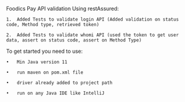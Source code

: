 Foodics Pay API validation Using restAssured:

	1.	Added Tests to validate login API (Added validation on status code, Method type, retrieved token)
 
	2.	Added Tests to validate whomi API (used the token to get user data, assert on status code, assert on Method Type)
 
To get started you need to use:

	•	Min Java version 11 
 
	•	run maven on pom.xml file 
 
	•	driver already added to project path 
 
	•	run on any Java IDE like IntelliJ
